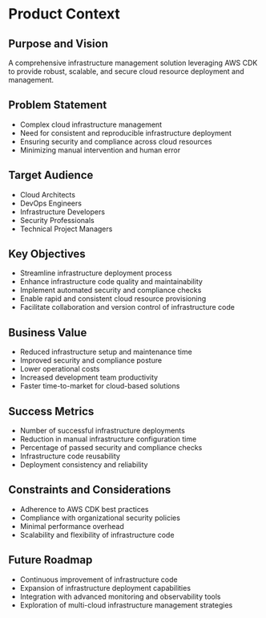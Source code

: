 # Product Context

## Purpose and Vision
A comprehensive infrastructure management solution leveraging AWS CDK to provide robust, scalable, and secure cloud resource deployment and management.

## Problem Statement
- Complex cloud infrastructure management
- Need for consistent and reproducible infrastructure deployment
- Ensuring security and compliance across cloud resources
- Minimizing manual intervention and human error

## Target Audience
- Cloud Architects
- DevOps Engineers
- Infrastructure Developers
- Security Professionals
- Technical Project Managers

## Key Objectives
- Streamline infrastructure deployment process
- Enhance infrastructure code quality and maintainability
- Implement automated security and compliance checks
- Enable rapid and consistent cloud resource provisioning
- Facilitate collaboration and version control of infrastructure code

## Business Value
- Reduced infrastructure setup and maintenance time
- Improved security and compliance posture
- Lower operational costs
- Increased development team productivity
- Faster time-to-market for cloud-based solutions

## Success Metrics
- Number of successful infrastructure deployments
- Reduction in manual infrastructure configuration time
- Percentage of passed security and compliance checks
- Infrastructure code reusability
- Deployment consistency and reliability

## Constraints and Considerations
- Adherence to AWS CDK best practices
- Compliance with organizational security policies
- Minimal performance overhead
- Scalability and flexibility of infrastructure code

## Future Roadmap
- Continuous improvement of infrastructure code
- Expansion of infrastructure deployment capabilities
- Integration with advanced monitoring and observability tools
- Exploration of multi-cloud infrastructure management strategies
